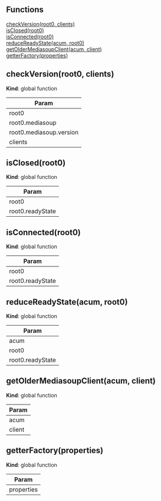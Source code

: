 ## Functions

<dl>
<dt><a href="#checkVersion">checkVersion(root0, clients)</a></dt>
<dd></dd>
<dt><a href="#isClosed">isClosed(root0)</a></dt>
<dd></dd>
<dt><a href="#isConnected">isConnected(root0)</a></dt>
<dd></dd>
<dt><a href="#reduceReadyState">reduceReadyState(acum, root0)</a></dt>
<dd></dd>
<dt><a href="#getOlderMediasoupClient">getOlderMediasoupClient(acum, client)</a></dt>
<dd></dd>
<dt><a href="#getterFactory">getterFactory(properties)</a></dt>
<dd></dd>
</dl>

<a name="checkVersion"></a>

## checkVersion(root0, clients)
**Kind**: global function  

| Param |
| --- |
| root0 | 
| root0.mediasoup | 
| root0.mediasoup.version | 
| clients | 

<a name="isClosed"></a>

## isClosed(root0)
**Kind**: global function  

| Param |
| --- |
| root0 | 
| root0.readyState | 

<a name="isConnected"></a>

## isConnected(root0)
**Kind**: global function  

| Param |
| --- |
| root0 | 
| root0.readyState | 

<a name="reduceReadyState"></a>

## reduceReadyState(acum, root0)
**Kind**: global function  

| Param |
| --- |
| acum | 
| root0 | 
| root0.readyState | 

<a name="getOlderMediasoupClient"></a>

## getOlderMediasoupClient(acum, client)
**Kind**: global function  

| Param |
| --- |
| acum | 
| client | 

<a name="getterFactory"></a>

## getterFactory(properties)
**Kind**: global function  

| Param |
| --- |
| properties | 

